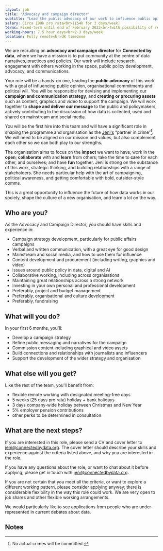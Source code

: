 ```yaml
---
layout: job
title: "Advocacy and campaign director"
subtitle: "Lead the public advocacy of our work to influence public opinion, <br>organisational commitments and political will"
salary: Circa £90k pro rata<br>(£54k for 3 days/week)
terms: Fixed-term until end of February 2023<br>(with possibility of renewal)
working-hours: 7.5 hour days<br>2-3 days/week
location: Fully remote<br>UK timezone
---
```

We are recruiting an **advocacy and campaign director** for **Connected by data**, where we have a mission is to put community at the centre of data narratives, practices and policies. Our work will include research, engagement with others working in the space, public policy development, advocacy, and communications.

Your role will be a hands-on one, leading the **public advocacy** of this work with a goal of influencing public opinion, organisational commitments and political will. You will be responsible for devising and implementing our **campaign and communication strategy**, and **creating or procuring assets** such as content, graphics and video to support the campaign. We will work together to **shape and deliver our message** to the public and policymakers, actively contributing to the discussion of how data is collected, used and shared on mainstream and social media.

You will be the first hire into this team and will have a significant role in shaping the programme and organisation as the [Jeni's](http://localhost:4000/team/jeni-tennison.html) “partner in crime”[^1]. We will need to be aligned on our mission and values, but also complement each other so we can both play to our strengths.

The organisation aims to focus on the **impact** we want to have; work in the **open**; **collaborate** with and **learn** from others; take the time to **care** for each other, and ourselves; and have **fun** together. Jeni is strong on the substance of this work, strategic thinking, and building relationships with a range of stakeholders. She needs particular help with the art of campaigning, political awareness, and getting comfortable with bold, outsider-style comms.

This is a great opportunity to influence the future of how data works in our society, shape the culture of a new organisation, and learn a lot on the way.

## Who are you?

As the Advocacy and Campaign Director, you should have skills and experience in:

* Campaign strategy development, particularly for public affairs campaigns
* Verbal and written communication, with a great eye for good design
* Mainstream and social media, and how to use them for influence
* Content development and procurement (including writing, graphics and video)
* Issues around public policy in data, digital and AI
* Collaborative working, including across organisations
* Maintaining great relationships across a strong network
* Investing in your own personal and professional development
* Preferably, project and budget management
* Preferably, organisational and culture development
* Preferably, fundraising

## What will you do?

In your first 6 months, you'll:

* Develop a campaign strategy
* Refine public messaging and narratives for the campaign
* Commission content including graphical and video assets
* Build connections and relationships with journalists and influencers
* Support the development of the wider strategy and organisation

## What else will you get?

Like the rest of the team, you'll benefit from:

* flexible remote working with designated meeting-free days
* 5 weeks (25 days pro rata) holiday + bank holidays
* 3 days company-wide holiday between Christmas and New Year
* 5% employer pension contributions
* other perks to be determined in consultation

## What are the next steps?

If you are interested in this role, please send a CV and cover letter to [jeni@connectedbydata.org](mailto:jeni@connectedbydata.org). The cover letter should describe your skills and experience against the criteria listed above, and why you are interested in the role.

If you have any questions about the role, or want to chat about it before applying, please get in touch with [jeni@connectedbydata.org](mailto:jeni@connectedbydata.org).

If you are not certain that you meet all the criteria, or want to explore a different working pattern, please consider applying anyway; there is considerable flexibility in the way this role could work. We are very open to job shares and other flexible working arrangements.

We would particularly like to see applications from people who are under-represented in current debates about data.


<!-- Footnotes themselves at the bottom. -->
## Notes

[^1]:
     No actual crimes will be committed.
